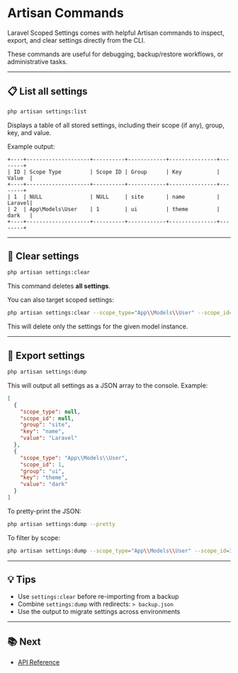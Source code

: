 # Artisan Commands

Laravel Scoped Settings comes with helpful Artisan commands to inspect, export, and clear settings directly from the CLI.

These commands are useful for debugging, backup/restore workflows, or administrative tasks.

---

## 📋 List all settings

```bash
php artisan settings:list
```

Displays a table of all stored settings, including their scope (if any), group, key, and value.

Example output:

```
+----+--------------------+----------+------------+---------------+--------+
| ID | Scope Type         | Scope ID | Group      | Key           | Value  |
+----+--------------------+----------+------------+---------------+--------+
| 1  | NULL               | NULL     | site       | name          | Laravel|
| 2  | App\Models\User    | 1        | ui         | theme         | dark   |
+----+--------------------+----------+------------+---------------+--------+
```

---

## 🧹 Clear settings

```bash
php artisan settings:clear
```

This command deletes **all settings**.

You can also target scoped settings:

```bash
php artisan settings:clear --scope_type="App\\Models\\User" --scope_id=1
```

This will delete only the settings for the given model instance.

---

## 🧾 Export settings

```bash
php artisan settings:dump
```

This will output all settings as a JSON array to the console. Example:

```json
[
  {
    "scope_type": null,
    "scope_id": null,
    "group": "site",
    "key": "name",
    "value": "Laravel"
  },
  {
    "scope_type": "App\\Models\\User",
    "scope_id": 1,
    "group": "ui",
    "key": "theme",
    "value": "dark"
  }
]
```

To pretty-print the JSON:

```bash
php artisan settings:dump --pretty
```

To filter by scope:

```bash
php artisan settings:dump --scope_type="App\\Models\\User" --scope_id=1
```

---

## 💡 Tips

- Use `settings:clear` before re-importing from a backup
- Combine `settings:dump` with redirects: `> backup.json`
- Use the output to migrate settings across environments

---

## 📚 Next

- [API Reference](api.md)